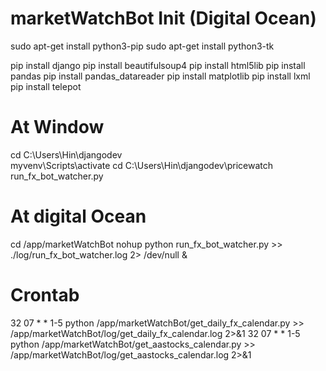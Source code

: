 # marketWatchBot Init (Digital Ocean)
sudo apt-get install python3-pip
sudo apt-get install python3-tk

pip install django
pip install beautifulsoup4
pip install html5lib
pip install pandas
pip install pandas_datareader
pip install matplotlib
pip install lxml
pip install telepot

# At Window
cd C:\Users\Hin\djangodev\
myvenv\Scripts\activate
cd C:\Users\Hin\djangodev\pricewatch\
run_fx_bot_watcher.py

# At digital Ocean
cd /app/marketWatchBot
nohup python run_fx_bot_watcher.py >> ./log/run_fx_bot_watcher.log 2> /dev/null &

# Crontab
32 07 * * 1-5 python /app/marketWatchBot/get_daily_fx_calendar.py >> /app/marketWatchBot/log/get_daily_fx_calendar.log 2>&1
32 07 * * 1-5 python /app/marketWatchBot/get_aastocks_calendar.py >> /app/marketWatchBot/log/get_aastocks_calendar.log 2>&1
